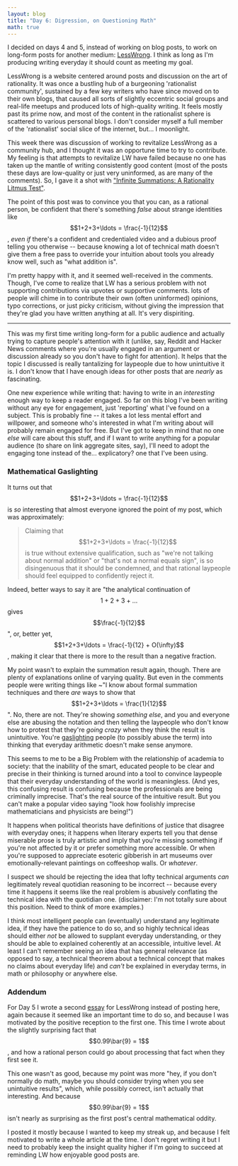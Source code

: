```yaml
---
layout: blog
title: "Day 6: Digression, on Questioning Math"
math: true
---
```


I decided on days 4 and 5, instead of working on blog posts, to work on long-form posts for another medium: [LessWrong](https://www.lesswrong.com). I think as long as I'm producing writing everyday it should count as meeting my goal.

LessWrong is a website centered around posts and discussion on the art of rationality. It was once a bustling hub of a burgeoning 'rationalist community', sustained by a few key writers who have since moved on to their own blogs, that caused all sorts of slightly eccentric social groups and real-life meetups and produced lots of high-quality writing. It feels mostly past its prime now, and most of the content in the rationalist sphere is scattered to various personal blogs. I don't consider myself a full member of the 'rationalist' social slice of the internet, but... I moonlight.

This week there was discussion of working to revitalize LessWrong as a community hub, and I thought it was an opportune time to try to contribute. My feeling is that attempts to revitalize LW have failed because no one has taken up the mantle of writing consistently good content (most of the posts these days are low-quality or just very uninformed, as are many of the comments). So, I gave it a shot with ["Infinite Summations: A Rationality Litmus Test"](http://lesswrong.com/r/discussion/lw/oht/infinite_summations_a_rationality_litmus_test/). 

The point of this post was to convince you that you can, as a rational person, be confident that there's something *false* about strange identities like $$1+2+3+\ldots = \frac{-1}{12}$$, *even if* there's a confident and credentialed video and a dubious proof telling you otherwise -- because knowing a lot of technical math doesn't give them a free pass to override your intuition about tools you already know well, such as "what addition is".

<!--more-->

I'm pretty happy with it, and it seemed well-received in the comments. Though, I've come to realize that LW has a serious problem with not supporting contributions via upvotes or supportive comments. lots of people will chime in to contribute their own (often uninformed) opinions, typo corrections, or just picky criticism, without giving the impression that they're glad you have written anything at all. It's very dispiriting.

-------------

This was my first time writing long-form for a public audience and actually trying to capture people's attention with it (unlike, say, Reddit and Hacker News comments where you're usually engaged in an argument or discussion already so you don't have to fight for attention). It helps that the topic I discussed is really tantalizing for laypeople due to how unintuitive it is. I don't know that I have enough ideas for other posts that are *nearly* as fascinating.

One new experience while writing that: having to write in an *interesting* enough way to keep a reader engaged. So far on this blog I've been writing without any eye for engagement, just 'reporting' what I've found on a subject. This is probably fine -- it takes a lot less mental effort and willpower, and someone who's interested in what I'm writing about will probably remain engaged for free. But I've got to keep in mind that no one *else* will care about this stuff, and if I want to write anything for a popular audience (to share on link aggregate sites, say), I'll need to adopt the engaging tone instead of the... explicatory? one that I've been using.


### Mathematical Gaslighting

It turns out that $$1+2+3+\ldots = \frac{-1}{12}$$ is *so* interesting that almost everyone ignored the point of my post, which was approximately:

> Claiming that $$1+2+3+\ldots = \frac{-1}{12}$$ is true without extensive qualification, such as "we're not talking about normal addition" or "that's not a normal equals sign", is so disingenuous that it should be condemned, and that rational laypeople should feel equipped to confidently reject it.

Indeed, better ways to say it are "the analytical continuation of $$1+2+3+\ldots$$ gives $$\frac{-1}{12}$$", or, better yet, $$1+2+3+\ldots = \frac{-1}{12} + O(\infty)$$, making it clear that there is more to the result than a negative fraction.

My point wasn't to explain the summation result again, though. There are plenty of explanations online of varying quality. But even in the comments people were writing things like ~"I know about formal summation techniques and there *are* ways to show that $$1+2+3+\ldots = \frac{1}{12}$$". No, there are not. They're showing *something else*, and you and everyone else are abusing the notation and then telling the laypeople who don't know how to protest that they're *going crazy* when they think the result is unintuitive. You're [gaslighting](https://en.wikipedia.org/wiki/Gaslighting) people (to possibly abuse the term) into thinking that everyday arithmetic doesn't make sense anymore. 

This seems to me to be a Big Problem with the relationship of academia to society: that the inability of the smart, educated people to be clear and precise in their thinking is turned around into a tool to convince laypeople that their everyday understanding of the world is meaningless. (And yes, this confusing result is confusing because the professionals are being criminally imprecise. That's the real source of the intuitive result. But you can't make a popular video saying "look how foolishly imprecise mathematicians and physicists are being!")

It happens when political theorists have definitions of justice that disagree with everyday ones; it happens when literary experts tell you that dense miserable prose is truly artistic and imply that you're missing something if you're not affected by it or prefer something more accessible. Or when you're supposed to appreciate esoteric gibberish in art museums over emotionally-relevant paintings on coffeeshop walls. Or *whatever*.

I suspect we should be rejecting the idea that lofty technical arguments *can* legitimately reveal quotidian reasoning to be incorrect -- because every time it happens it seems like the real problem is abusively conflating the technical idea with the quotidian one. (disclaimer: I'm not totally sure about this position. Need to think of more examples.)

I think most intelligent people can (eventually) understand any legitimate idea, if they have the patience to do so, and so highly technical ideas should either *not* be allowed to supplant everyday understanding, or they should be able to explained coherently at an accessible, intuitive level. At least I can't remember seeing an idea that has general relevance (as opposed to say, a technical theorem about a technical concept that makes no claims about everyday life) and *can't* be explained in everyday terms, in math or philosophy or anywhere else.

### Addendum

For Day 5 I wrote a second [essay](http://lesswrong.com/r/discussion/lw/oi0/09991_another_rationality_litmus_test/) for LessWrong instead of posting here, again because it seemed like an important time to do so, and because I was motivated by the positive reception to the first one. This time I wrote about the slightly surprising fact that $$0.99\bar{9} = 1$$, and how a rational person could go about processing that fact when they first see it.

This one wasn't as good, because my point was more "hey, if you don't normally do math, maybe you should consider trying when you see unintuitive results", which, while possibly correct, isn't actually that interesting. And because $$0.99\bar{9} = 1$$ isn't nearly as surprising as the first post's central mathematical oddity.

I posted it mostly because I wanted to keep my streak up, and because I felt motivated to write a whole article at the time. I don't regret writing it but I need to probably keep the insight quality higher if I'm going to succeed at reminding LW how enjoyable good posts are.